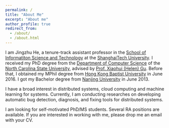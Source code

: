 ```yaml
---
permalink: /
title: "About Me"
excerpt: "About me"
author_profile: true
redirect_from: 
  - /about/
  - /about.html
---
```


I am Jingzhu He, a tenure-track assistant professor in the [School of Informatiton Science and Technology](https://sist.shanghaitech.edu.cn/sist_en/main.htm) at the [ShanghaiTech University](https://www.shanghaitech.edu.cn/eng/main.htm). I received my PhD degree from the [Department of Computer Science](https://www.csc.ncsu.edu) of the [North Carolina State University](https://www.ncsu.edu), advised by [Prof. Xiaohui (Helen) Gu](https://www.csc.ncsu.edu/faculty/gu/). Before that, I obtained my MPhil degree from [Hong Kong Baptist University](http://www.hkbu.edu.hk/eng/main/index.jsp) in June 2016. I got my Bachelor degree from [Nanjing University](https://www.nju.edu.cn/en/main.psp) in June 2013. 

I have a broad interest in distributed systems, cloud computing and machine learning for systems. Currently, I am conducting researches on developing automatic bug detection, diagnosis, and fixing tools for distributed systems. 

I am looking for self-motivated PhD/MS students. Several RA positions are available. If you are interested in working with me, please drop me an email with your CV.




